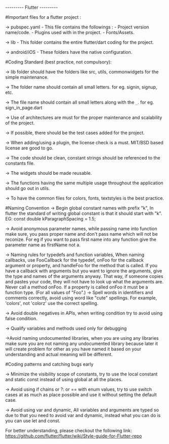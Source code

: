 --------- Flutter ---------

#Important files for a flutter project : 

-> pubspec.yaml - This file contains the followings : 
	- Project version name/code.
	- Plugins used with in the project.
	- Fonts/Assets.

-> lib - This folder contains the entire flutter/dart coding for the project. 

-> android/iOS - These folders have the native configuration.

#Coding Standard (best practice, not compulsory):

-> lib folder should have the folders like src, utils, commonwidgets for the simple maintenance.

-> The folder name should contain all small letters. for eg. signin, signup, etc.

-> The file name should contain all small letters along with the `_`. for eg. sign_in_page.dart

-> Use of architectures are must for the proper maintenance and scalability of the project.

-> If possible, there should be the test cases added for the project.

-> When adding/using a plugin, the license check is a must. MIT/BSD based license are good to go.  

-> The code should be clean, constant strings should be referenced to the constants file.

-> The widgets should be made reusable.

-> The functions having the same multiple usage throughout the application should go out in utils.

-> To have the common files for colors, fonts, textstyles is the best practice.

#Naming Convention
-> Begin global constant names with prefix "k", In flutter the standard of writing global constant is that it should start with "k". EG: const double kParagraphSpacing = 1.5;

-> Avoid anonymous parameter names, while passing name into function make sure, you pass proper name and don't pass name which will not be reconize. For eg if you want to pass first name into any function give the parameter name as firstName not a.

-> Naming rules for typedefs and function variables, When naming callbacks, use FooCallback for the typedef, onFoo for the callback argument or property, and handleFoo for the method that is called. If you have a callback with arguments but you want to ignore the arguments, give the type and names of the arguments anyway. That way, if someone copies and pastes your code, they will not have to look up what the arguments are. Never call a method onFoo. If a property is called onFoo it must be a function type. (For all values of "Foo".)
-> Spell words in identifiers and comments correctly, avoid using word like "cute" spellings. For example, 'colors', not 'colorz' use the correct spelling.

-> Avoid double negatives in APIs, when writing condition try to avoid using false condition.

-> Qualify variables and methods used only for debugging

->Avoid naming undocumented libraries, when you are using any libraries make sure you are not naming any undocumented library because later it will create problem for other as you have named it based on your understanding and actual meaning will be different.

#Coding patterns and catching bugs early

-> Minimize the visibility scope of constants, try to use the local constant and static const instead of using global at all the places.

-> Avoid using if chains or ?: or == with enum values, try to use switch cases at as much as place possible and use it without setting the default case.

-> Avoid using var and dynamic, All variables and arguments are typed so due to that you need to avoid var and dynamic, instead what you can do is you can use let 
and const.

For better understanding, please checkout the following link:
https://github.com/flutter/flutter/wiki/Style-guide-for-Flutter-repo